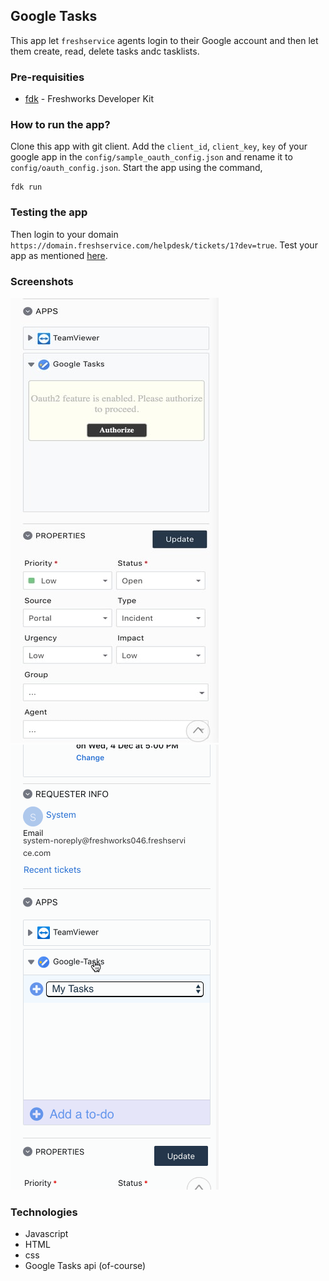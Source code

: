 ## Google Tasks

This app let `freshservice` agents login to their Google account and then let them create, read, delete tasks andc  tasklists. 

### Pre-requisities
- [fdk](https://developers.freshservice.com/docs/quick-start/#install_the_sdk) - Freshworks Developer Kit

### How to run the app?
Clone this app with git client. Add the `client_id`, `client_key`, `key` of your google app in the `config/sample_oauth_config.json` and rename it to `config/oauth_config.json`. Start the app using the command,
```
fdk run
```

### Testing the app
Then login to your domain `https://domain.freshservice.com/helpdesk/tickets/1?dev=true`. Test your app as mentioned [here](https://developers.freshservice.com/docs/quick-start/#test_your_app).

### Screenshots
![App asking agent to authorize](screenshots/oauth2_authorize.jpg)
![App usage](screenshots/app_usage.gif)

### Technologies
- Javascript
- HTML
- css
- Google Tasks api (of-course)